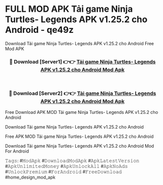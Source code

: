 # FULL MOD APK Tải game Ninja Turtles- Legends APK v1.25.2 cho Android - qe49z
Download Tải game Ninja Turtles- Legends APK v1.25.2 cho Android Free Mod APK

<div align="center">
<h3>🔴 Download [Server1] 👉👉 <a href="https://apk-comot.site?title=Tải_game_Ninja_Turtles-_Legends_APK_v1.25.2_cho_Android">Tải game Ninja Turtles- Legends APK v1.25.2 cho Android Mod Apk</a></h3><br>

<h3>🔴 Download [Server2] 👉👉 <a href="https://apk-comot.site?title=Tải_game_Ninja_Turtles-_Legends_APK_v1.25.2_cho_Android">Tải game Ninja Turtles- Legends APK v1.25.2 cho Android Mod Apk</a></h3>
</div>


Free Download APK MOD Tải game Ninja Turtles- Legends APK v1.25.2 cho Android

Download Tải game Ninja Turtles- Legends APK v1.25.2 cho Android 

Free APK MOD Tải game Ninja Turtles- Legends APK v1.25.2 cho Android 

Download Tải game Ninja Turtles- Legends APK v1.25.2 cho Android Mod For Android

𝚃𝚊𝚐𝚜: #𝙼𝚘𝚍𝙰𝚙𝚔 #𝙳𝚘𝚠𝚗𝚕𝚘𝚊𝚍𝙼𝚘𝚍𝙰𝚙𝚔 #𝙰𝚙𝚔𝙻𝚊𝚝𝚎𝚜𝚝𝚅𝚎𝚛𝚜𝚒𝚘𝚗 #𝙰𝚙𝚔𝚄𝚗𝚕𝚒𝚖𝚒𝚝𝚎𝚍𝙼𝚘𝚗𝚎𝚢 #𝙰𝚙𝚔𝚄𝚗𝚕𝚘𝚌𝚔𝙰𝚕𝚕 #𝙰𝚙𝚔𝙽𝚘𝙰𝚍𝚜 #𝚄𝚗𝚕𝚘𝚌𝚔𝙿𝚛𝚎𝚖𝚒𝚞𝚖 #𝙵𝚘𝚛𝙰𝚗𝚍𝚛𝚘𝚒𝚍 #𝙵𝚛𝚎𝚎𝙳𝚘𝚠𝚗𝚕𝚘𝚊𝚍 #home_design_mod_apk